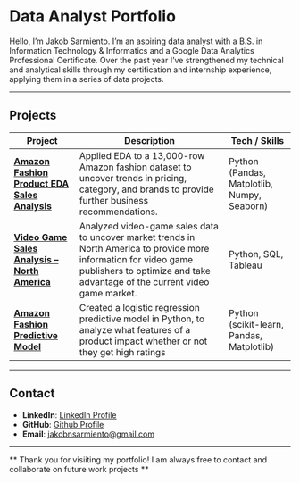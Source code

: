 # Data Analyst Portfolio

Hello, I’m Jakob Sarmiento. I’m an aspiring data analyst with a B.S. in Information Technology & Informatics and a Google Data Analytics Professional Certificate. Over the past year I’ve strengthened my technical and analytical skills through my certification and internship experience, applying them in a series of data projects. 

---

## Projects

| Project | Description | Tech / Skills 
|--------|------------|---------------|
| **[Amazon Fashion Product EDA Sales Analysis](https://github.com/Jakob-Sarmiento/amazon-fashion-sales-eda-analysis)** | Applied EDA to a 13,000-row Amazon fashion dataset to uncover trends in pricing, category, and brands to provide further business recommendations.  | Python (Pandas, Matplotlib, Numpy, Seaborn) | 
| **[Video Game Sales Analysis – North America](https://github.com/Jakob-Sarmiento/north-american-video-game-sales-analysis)** | Analyzed video-game sales data to uncover market trends in North America to provide more information for video game publishers to optimize and take advantage of the current video game market. | Python, SQL, Tableau | 
| **[Amazon Fashion Predictive Model](https://github.com/Jakob-Sarmiento/amazon-fashion-sales-predictive-model)** | Created a logistic regression predictive model in Python, to analyze what features of a product impact whether or not they get high ratings| Python (scikit-learn, Pandas, Matplotlib) |
---

## Contact
- **LinkedIn**: [LinkedIn Profile](https://www.linkedin.com/in/jakob-sarmiento-080074264/)  
- **GitHub**: [Github Profile](https://github.com/Jakob-Sarmiento)
- **Email**: jakobnsarmiento@gmail.com

---
** Thank you for visiiting my portfolio! I am always free to contact and collaborate on future work projects **
